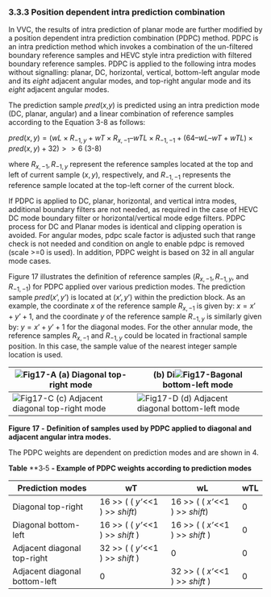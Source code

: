 ### 3.3.3    Position dependent intra prediction combination

In VVC, the results of intra prediction of planar mode are further modified by a position dependent intra prediction combination (PDPC) method. PDPC is an intra prediction method which invokes a combination of the un-filtered boundary reference samples and HEVC style intra prediction with filtered boundary reference samples. PDPC is applied to the following intra modes without signalling: planar, DC, horizontal, vertical, bottom-left angular mode and its *eight* adjacent angular modes, and top-right angular mode and its *eight* adjacent angular modes. 

The prediction sample *pred*(*x*,*y*) is predicted using an intra prediction mode (DC, planar, angular) and a linear combination of reference samples according to the Equation 3-8 as follows:

$pred(x,y)=(wL×R_{-1,y} + wT×R_{x,-1} – wTL ×R_{-1,-1}+(64 – wL – wT+wTL)×pred(x,y) + 32 )>>6$ (3-8)

where $R_{x,-1}, R_{-1,y}$ represent the reference samples located at the top and left of current sample $(x, y)$, respectively, and $R_{-1,-1}$ represents the reference sample located at the top-left corner of the current block.

If PDPC is applied to DC, planar, horizontal, and vertical intra modes, additional boundary filters are not needed, as required in the case of HEVC DC mode boundary filter or horizontal/vertical mode edge filters. PDPC process for DC and Planar modes is identical and clipping operation is avoided. For angular modes, pdpc scale factor is adjusted such that range check is not needed and condition on angle to enable pdpc is removed (scale >=0 is used). In addition, PDPC weight is based on 32 in all angular mode cases.

Figure 17 illustrates the definition of reference samples $(R_{x,-1}, R_{-1,y},$ and $R_{-1,-1})$ for PDPC applied over various prediction modes. The prediction sample $pred (x’, y’)$ is located at $(x’, y’)$ within the prediction block. As an example, the coordinate *x* of the reference sample $R_{x,-1}$ is given by: $x = x’ + y’ + 1$, and the coordinate *y* of the reference sample $R_{-1,y}$ is similarly given by: $y = x’ + y’ + 1$ for the diagonal modes. For the other annular mode, the reference samples $R_{x,-1}$ and $R_{-1,y}$ could be located in fractional sample position. In this case, the sample value of the nearest integer sample location is used.

 

| ![Fig17-A](C:\Users\Thuong\Documents\GitHub\VTM7-Vn\VTM7\imgs\Fig17-A.png)   (a)    Diagonal  top-right mode | (b)    Di![Fig17-B](C:\Users\Thuong\Documents\GitHub\VTM7-Vn\VTM7\imgs\Fig17-B.png)agonal  bottom-left mode |
| ------------------------------------------------------------ | ------------------------------------------------------------ |
| ![Fig17-C](C:\Users\Thuong\Documents\GitHub\VTM7-Vn\VTM7\imgs\Fig17-C.png)  (c) Adjacent diagonal top-right mode | ![Fig17-D](C:\Users\Thuong\Documents\GitHub\VTM7-Vn\VTM7\imgs\Fig17-D.png)         (d)   Adjacent  diagonal bottom-left mode |

**Figure** **17** **-** **Definition of samples used by PDPC applied to diagonal and adjacent angular intra modes.**

The PDPC weights are dependent on prediction modes and are shown in 4. 

**Table** **3‑5 **- Example of PDPC weights according to prediction modes**

| Prediction modes              | wT                                | wL                                | wTL  |
| ----------------------------- | --------------------------------- | --------------------------------- | ---- |
| Diagonal top-right            | 16 >> ( ( *y’*<<1  ) >> *shift*)  | 16 >> ( ( *x’*<<1  ) >> *shift*)  | 0    |
| Diagonal bottom-left          | 16 >> ( ( *y’*<<1  ) >> *shift* ) | 16 >> ( ( *x’*<<1  ) >> *shift* ) | 0    |
| Adjacent diagonal top-right   | 32 >> ( ( *y’*<<1  ) >> *shift* ) | 0                                 | 0    |
| Adjacent diagonal bottom-left | 0                                 | 32 >> ( ( *x’*<<1  ) >> *shift* ) | 0    |